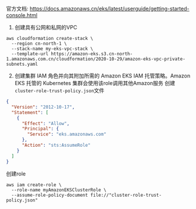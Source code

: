 官方文档: https://docs.amazonaws.cn/eks/latest/userguide/getting-started-console.html

1. 创建具有公网和私网的VPC
```shell
aws cloudformation create-stack \
  --region cn-north-1 \
  --stack-name my-eks-vpc-stack \
  --template-url https://amazon-eks.s3.cn-north-1.amazonaws.com.cn/cloudformation/2020-10-29/amazon-eks-vpc-private-subnets.yaml
```

2. 创建集群 IAM 角色并向其附加所需的 Amazon EKS IAM 托管策略。Amazon EKS 托管的 Kubernetes 集群会使用该role调用其他Amazon服务
创建`cluster-role-trust-policy.json`文件
```json
{
  "Version": "2012-10-17",
  "Statement": [
    {
      "Effect": "Allow",
      "Principal": {
        "Service": "eks.amazonaws.com"
      },
      "Action": "sts:AssumeRole"
    }
  ]
}

```

创建role
```shell
aws iam create-role \
  --role-name myAmazonEKSClusterRole \
  --assume-role-policy-document file://"cluster-role-trust-policy.json"
```